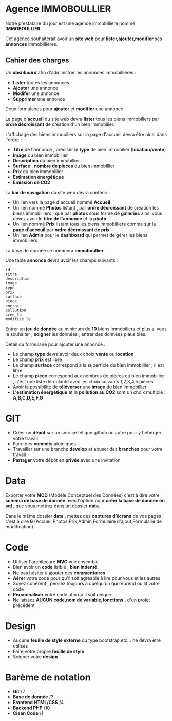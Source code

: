 # Agence IMMOBOULLIER

Notre prestataire du jour est une agence immobillière nommé **IMMOBOULLIER**.

Cet agence souhaiterait avoir un **site web** pour **lister,ajouter,modifier** ses **annonces** immobillières.

## Cahier des charges

Un ***dashboard*** afin d'administrer les annonces immobillières :

- **Lister** toutes les annonces
- **Ajouter** une annonce
- **Modifer** une annonce
- **Supprimer** une annonce

Deux formulaires pour **ajouter** et **modifier** une annonce.

La page d’**accueil** du site web devra **lister** tous les biens immobiliers par **ordre décroissant** de création d'un bien immobilier.

L'affichage des biens immobiliers sur la page d'accueil devra être ainsi dans l'ordre :

- **Titre** de l'annonce , préciser le **type** de bien immobilier (**location/vente**)
- **Image** du bien immobillier
- **Description** du bien immobillier
- **Surface** , **nombre de pièces** du bien immobillier
- **Prix** du bien immobillier
- **Estimation énergétique**
- **Emission de CO2**

La **bar de navigation** du site web devra contenir :

- Un lien vers la page d'accueil nommé **Accueil**
- Un lien nommé **Photos** listant , par **ordre décroissant** de création les biens immobilliers , que par **photos** sous forme de **galleries** ainsi vous devez avoir le **titre de l'annonce** et la **photo**
- Un lien nommé **Prix** listant tous les biens immobilliers comme sur la **page d'acceuil** par **ordre décroissant de prix**
- Un lien **Admin** pour le **dashboard** qui permet de gérer les biens immobiliers

La base de donnée se nommera **immoboullier**.

Une table **annonce** devra avoir les champs suivants :

```
id
titre
description
image
type
prix
surface
piece
energie
pollution
cree_le
modifiee_le
```

Entrer un **jeu de donnée** au minimum de **10** biens immobiliers et plus si vous le souhaiter , **soigner** les données , entrer des données plausibles.

Détail du formulaire pour ajouter une annonce :

- Le champ **type** devra avoir deux choix **vente** ou **location**
- Le champ **prix** est libre
- Le champ **surface** correspond à la superficie du bien immobillier , il est libre
- Le champ **piece** correspond aux nombres de pièces du bien immobillier , c'est une liste déroulante avec les choix suivants 1,2,3,4,5 pièces
- Avoir la possibilité de **téléverser** une **image** du bien immobillier
- L'**estimation énergétique** et la **pollution au CO2** sont un choix multiple : **A,B,C,D,E,F,G**

# GIT

- Créer un **dépôt** sur un service tel que github ou autre pour y héberger votre travail
- Faire des **commits** atomiques
- Travailler sur une branche **develop** et abuser des **branches** pour votre travail
- **Partager** votre dépôt en **privée** avec une invitation

# Data

Exporter votre **MCD** (Modèle Conceptuel des Données) c'est à dire votre **schema de base de donnée** avec l'option pour **créer la base de donnée en sql** , que vous mettrez dans un dossier **data**.

Dans le même dossier **data** , mettez des **captures d’écrans** de vos pages , c'est à dire **6** (Accueil,Photos,Prix,Admin,Formulaire d'ajout,Formulaire de modification)

# Code

- Utiliser l'architecure **MVC** vue ensemble
- Bien avoir un **code** lisible , **bien indenté**
- Ne pas hésiter à ajouter des **commentaires**
- **Aérer** votre code pour qu'il soit agréable à lire pour vous et les autres
- Soyez cohérent , pensez toujours à quelqu'un qui reprend ou lit votre code
- **Personnaliser** votre code afin qu'il soit unique
- Ne laissez **AUCUN code,nom de variable,fonctions** , d'un projet précédent

# Design

- Aucune **feuille de style externe** du type bootstrap,etc... ne devra être utilisés
- Faire votre propre **feuille de style**
- Soigner votre **design**

# Barème de notation

- **Git** /2
- **Base de donnée** /3
- **Frontend HTML/CSS** /4
- **Backend PHP** /10
- **Clean Code** /1
